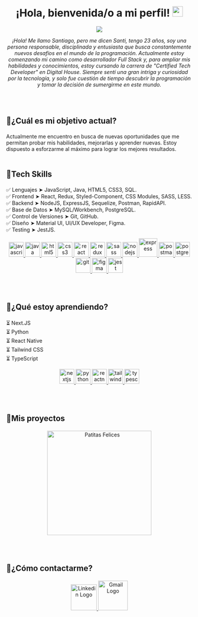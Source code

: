 <h1 align="center">
  ¡Hola, bienvenida/o a mi perfil!
  <img src="https://media.giphy.com/media/hvRJCLFzcasrR4ia7z/giphy.gif" width="28">
</h1>

<p align="center">
  <a href="https://github.com/DenverCoder1/readme-typing-svg"><img src="https://readme-typing-svg.herokuapp.com?center=true&vCenter=true&lines=Santiago+Tomás+Recabarren;Full-Stack+Developer;&font=Fira%20Code&center=true&width=440&height=45&size=22"></a>
</p>

<p align="center"><em>¡Hola! Me llamo Santiago, pero me dicen Santi, tengo 23 años, soy una persona responsable, disciplinada y entusiasta que busca constantemente nuevos desafíos en el mundo de la programación. Actualmente estoy comenzando mi camino como desarrollador Full Stack y, para ampliar mis habilidades y conocimientos, estoy cursando la carrera de "Certified Tech Developer" en Digital House.
Siempre sentí una gran intriga y curiosidad por la tecnología, y solo fue cuestión de tiempo descubrir la programación y tomar la decisión de sumergirme en este mundo.</em></p>
<br></br>

<p align="center">

## 📌¿Cuál es mi objetivo actual?</p>

Actualmente me encuentro en busca de nuevas oportunidades que me permitan probar mis habilidades, mejorarlas y aprender nuevas. Estoy dispuesto a esforzarme al máximo para lograr los mejores resultados.
<br></br>

<p align="center">

## 📌Tech Skills</p>

<!-- ```js
const santiagoRecabarren = {
    lenguajes: [JavaScript, Java, HTML5, CSS3, SQL],
    frontend: [ReactJS, Redux, ReduxToolkit, Styled-Components, CSS Modules, SASS, LESS],
    backend: [NodeJS, ExpressJS, Sequelize, Postman, RapidAPI],
    database: [MySQL/Workbench, PostgreSQL],
    controlVersiones: [Git, GitHub],
    design: [Material UI, UI/UX Developer, Figma],
    testing: [JestJS]
    }
``` -->
✅ Lenguajes ➤ JavaScript, Java, HTML5, CSS3, SQL.
<br>
✅ Frontend ➤ React, Redux, Styled-Component, CSS Modules, SASS, LESS.
<br>
✅ Backend ➤ NodeJS, ExpressJS, Sequelize, Postman, RapidAPI.
<br>
✅ Base de Datos ➤ MySQL/Workbench, PostgreSQL.
<br>
✅ Control de Versiones ➤ Git, GitHub.
<br>
✅ Diseño ➤ Material UI, UI/UX Developer, Figma.
<br>
✅ Testing ➤ JestJS.

<p align="center"> 
    <a href="https://developer.mozilla.org/en-US/docs/Web/JavaScript" target="_blank" rel="noreferrer"> <img src="https://raw.githubusercontent.com/devicons/devicon/master/icons/javascript/javascript-original.svg" alt="javascript" width="40" height="40"/> </a>
    <a href="https://www.java.com" target="_blank" rel="noreferrer"> <img src="https://raw.githubusercontent.com/devicons/devicon/master/icons/java/java-original.svg" alt="java" width="40" height="40"/> </a>
    <a href="https://www.w3.org/html/" target="_blank" rel="noreferrer"> <img src="https://raw.githubusercontent.com/devicons/devicon/master/icons/html5/html5-original-wordmark.svg" alt="html5" width="40" height="40"/> </a>
    <a href="https://www.w3schools.com/css/" target="_blank" rel="noreferrer"> <img src="https://raw.githubusercontent.com/devicons/devicon/master/icons/css3/css3-original-wordmark.svg" alt="css3" width="40" height="40"/> </a>
    <a href="https://reactjs.org/" target="_blank" rel="noreferrer"> <img src="https://raw.githubusercontent.com/devicons/devicon/master/icons/react/react-original-wordmark.svg" alt="react" width="40" height="40"/> </a>
    <a href="https://redux.js.org" target="_blank" rel="noreferrer"> <img src="https://raw.githubusercontent.com/devicons/devicon/master/icons/redux/redux-original.svg" alt="redux" width="40" height="40"/> </a>
    <a href="https://sass-lang.com" target="_blank" rel="noreferrer"> <img src="https://raw.githubusercontent.com/devicons/devicon/master/icons/sass/sass-original.svg" alt="sass" width="40" height="40"/> </a>
    <a href="https://nodejs.org" target="_blank" rel="noreferrer"> <img src="https://raw.githubusercontent.com/devicons/devicon/master/icons/nodejs/nodejs-original-wordmark.svg" alt="nodejs" width="40" height="40"/> </a>
    <a href="https://expressjs.com" target="_blank"><img src="https://www.nextontop.com/assets/img/services/web/expressjs.svg" background-color="#ffffff" alt="express" width="50" height="50" /> </a>
    <a href="https://postman.com" target="_blank" rel="noreferrer"> <img src="https://www.vectorlogo.zone/logos/getpostman/getpostman-icon.svg" alt="postman" width="40" height="40"/> </a>
    <a href="https://www.postgresql.org" target="_blank" rel="noreferrer"> <img src="https://raw.githubusercontent.com/devicons/devicon/master/icons/postgresql/postgresql-original-wordmark.svg" alt="postgresql" width="40" height="40"/> </a>
    <a href="https://git-scm.com/" target="_blank" rel="noreferrer"> <img src="https://www.vectorlogo.zone/logos/git-scm/git-scm-icon.svg" alt="git" width="40" height="40"/> </a>
    <a href="https://www.figma.com/" target="_blank" rel="noreferrer"> <img src="https://www.vectorlogo.zone/logos/figma/figma-icon.svg" alt="figma" width="40" height="40"/> </a>
    <a href="https://jestjs.io" target="_blank" rel="noreferrer"> <img src="https://www.vectorlogo.zone/logos/jestjsio/jestjsio-icon.svg" alt="jest" width="40" height="40"/> </a>
</p>
<br></br>

<p align="center"> 

## 📌¿Qué estoy aprendiendo?</p>

⏳ Next.JS
<br>
⏳ Python
<br>
⏳ React Native
<br>
⏳ Tailwind CSS
<br>
⏳ TypeScript
<br>

<p align="center"> </a> <a href="https://nextjs.org/" target="_blank" rel="noreferrer"> <img src="https://res.cloudinary.com/nacho-morales/image/upload/v1683592962/nextjs-removebg-preview_1_lqlbyg.png" alt="nextjs" width="40" height="40"/> </a> <a href="https://www.python.org" target="_blank" rel="noreferrer"> <img src="https://raw.githubusercontent.com/devicons/devicon/master/icons/python/python-original.svg" alt="python" width="40" height="40"/> </a> <a href="https://reactnative.dev/" target="_blank" rel="noreferrer"> <img src="https://reactnative.dev/img/header_logo.svg" alt="reactnative" width="40" height="40"/> </a> <a href="https://tailwindcss.com/" target="_blank" rel="noreferrer"> <img src="https://www.vectorlogo.zone/logos/tailwindcss/tailwindcss-icon.svg" alt="tailwind" width="40" height="40"/> </a> <a href="https://www.typescriptlang.org/" target="_blank" rel="noreferrer"> <img src="https://raw.githubusercontent.com/devicons/devicon/master/icons/typescript/typescript-original.svg" alt="typescript" width="40" height="40"/> </a> </p>
<br></br>

<p align="center">

## 📌Mis proyectos</p>

<p align="center">
<a href="https://github.com/santireca/PatitasFelices"><img width="282" src="https://denvercoder1-github-readme-stats.vercel.app/api/pin/?username=nachomorales99&repo=PatitasFelices&theme=gruvbox&hide_border=true&show_icons=true" alt="Patitas Felices"></a>
</p>
<br></br>

<p align="center">

## 📌¿Cómo contactarme?</p>

<!-- <img src="https://img.icons8.com/color/48/000000/gmail.png" width="15px"> santiagorecabarren7@gmail.com
<br>
<img src="https://img.icons8.com/color/48/000000/linkedin.png" width="15px"> https://www.linkedin.com/in/santiago-tomas-recabarren/ -->
<p align="center">
    <a href="https://www.linkedin.com/in/santiago-tomas-recabarren/" ><img src="https://cdn.icon-icons.com/icons2/99/PNG/512/linkedin_socialnetwork_17441.png" alt="Linkedin Logo" height="70" >
    <a href="mailto:santiagorecabarren7@gmail.com" ><img src="https://cdn.icon-icons.com/icons2/2631/PNG/512/gmail_new_logo_icon_159149.png" alt="Gmail Logo" height="80" >
</p>
